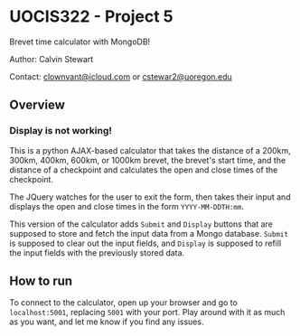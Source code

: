# UOCIS322 - Project 5 #
Brevet time calculator with MongoDB!

Author:     Calvin Stewart

Contact:    clownvant@icloud.com
        or
            cstewar2@uoregon.edu

## Overview

### Display is not working!

This is a python AJAX-based calculator that takes the distance of a 200km, 300km, 400km, 600km, or 1000km brevet, the brevet's start time, and the distance of a checkpoint and calculates the open and close times of the checkpoint.

The JQuery watches for the user to exit the form, then takes their input and displays the open and close times in the form `YYYY-MM-DDTH:mm`.

This version of the calculator adds `Submit` and `Display` buttons that are supposed to store and fetch the input data from a Mongo database. `Submit` is supposed to clear out the input fields, and `Display` is supposed to refill the input fields with the previously stored data.

## How to run



To connect to the calculator, open up your browser and go to `localhost:5001`, replacing `5001` with your port. Play around with it as much as you want, and let me know if you find any issues.

